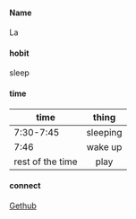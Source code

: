 #### Name
La
#### hobit
sleep
#### time
| time   |     thing      |
|----------|:-------------:|
| 7:30-7:45| sleeping|
| 7:46 | wake up |
| rest of the time | play|
#### connect
[Gethub](https://github.com/edmundqi)